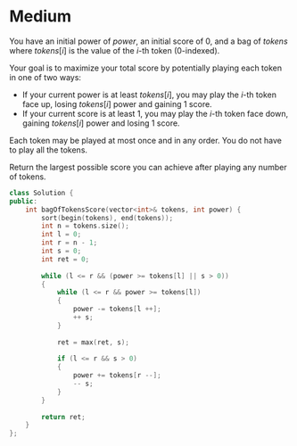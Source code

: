 # Medium

You have an initial power of $power$, an initial score of $0$, and a bag of $tokens$ where $tokens[i]$ is the value of the $i$-th token (0-indexed).

Your goal is to maximize your total score by potentially playing each token in one of two ways:

- If your current power is at least $tokens[i]$, you may play the $i$-th token face up, losing $tokens[i]$ power and gaining $1$ score.
- If your current score is at least $1$, you may play the $i$-th token face down, gaining $tokens[i]$ power and losing $1$ score.

Each token may be played at most once and in any order. You do not have to play all the tokens.

Return the largest possible score you can achieve after playing any number of tokens.

```cpp
class Solution {
public:
    int bagOfTokensScore(vector<int>& tokens, int power) {
        sort(begin(tokens), end(tokens));
        int n = tokens.size();
        int l = 0;
        int r = n - 1;
        int s = 0;
        int ret = 0;
        
        while (l <= r && (power >= tokens[l] || s > 0))
        {
            while (l <= r && power >= tokens[l])
            {
                power -= tokens[l ++];
                ++ s;
            }
            
            ret = max(ret, s);
            
            if (l <= r && s > 0)
            {
                power += tokens[r --];
                -- s;
            }
        }
        
        return ret;
    }
};
```
